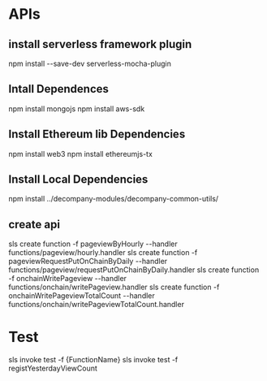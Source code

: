 # APIs

## install serverless framework plugin

npm install --save-dev serverless-mocha-plugin

## Intall Dependences

npm install mongojs
npm install aws-sdk

## Install Ethereum lib Dependencies

npm install web3
npm install ethereumjs-tx

## Install Local Dependencies

npm install ../decompany-modules/decompany-common-utils/



## create api 

sls create function -f pageviewByHourly --handler functions/pageview/hourly.handler
sls create function -f pageviewRequestPutOnChainByDaily --handler functions/pageview/requestPutOnChainByDaily.handler
sls create function -f onchainWritePageview --handler functions/onchain/writePageview.handler
sls create function -f onchainWritePageviewTotalCount --handler functions/onchain/writePageviewTotalCount.handler

# Test

sls invoke test -f {FunctionName}
sls invoke test -f registYesterdayViewCount